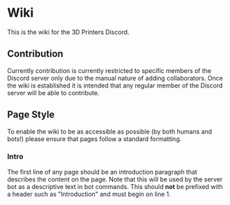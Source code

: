 # Wiki
This is the wiki for the 3D Printers Discord. 

## Contribution
Currently contribution is currently restricted to specific members of the Discord server only due to the manual nature of adding collaborators. Once the wiki is established it is intended that any regular member of the Discord server will be able to contribute.

## Page Style
To enable the wiki to be as accessible as possible (by both humans and bots!) please ensure that pages follow a standard formatting. 

### Intro 
The first line of any page should be an introduction paragraph that describes the content on the page. Note that this will be used by the server bot as a descriptive text in bot commands. This should **not** be prefixed with a header such as "Introduction" and must begin on line 1. 
